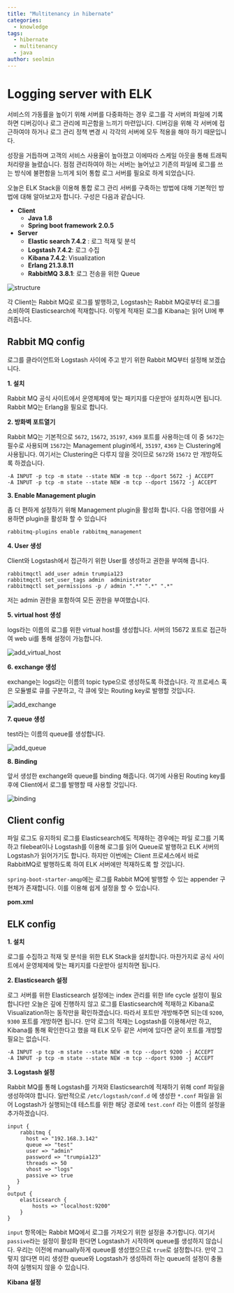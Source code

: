 ```yaml
---
title: "Multitenancy in hibernate"
categories:
  - knowledge
tags:
  - hibernate
  - multitenancy
  - java
author: seolmin
---
```




# Logging server with ELK

서비스의 가동률을 높이기 위해 서버를 다중화하는 경우 로그를 각 서버의 파일에 기록하면 디버깅이나 로그 관리에 피곤함을 느끼기 마련입니다. 디버깅을 위해 각 서버에 접근하여야 하거나 로그 관리 정책 변경 시 각각의 서버에 모두 적용을 해야 하기 때문입니다. 



성장을 거듭하며 고객의 서비스 사용율이 높아졌고 이에따라 스케일 아웃을 통해 트래픽 처리량을 늘렸습니다. 점점 관리하여야 하는 서버는 늘어났고 기존의 파일에 로그를 쓰는 방식에 불편함을 느끼게 되어 통합 로그 서버를 필요로 하게 되었습니다.



오늘은 ELK Stack을 이용해 통합 로그 관리 서버를 구축하는 방법에 대해 기본적인 방법에 대해 알아보고자 합니다. 구성은 다음과 같습니다.

* **Client**
  * **Java 1.8**
  * **Spring boot framework 2.0.5**
* **Server**
  * **Elastic search 7.4.2** : 로그  적재 및 분석
  * **Logstash 7.4.2**: 로그 수집
  * **Kibana 7.4.2**:  Visualization 
  * **Erlang 21.3.8.11**
  * **RabbitMQ 3.8.1**: 로그 전송을 위한 Queue

![structure](images/2019-11-25-Logging_server_with_ELK/structure.png)

각 Client는 Rabbit MQ로 로그를 발행하고, Logstash는 Rabbit MQ로부터 로그를 소비하여 Elasticsearch에 적재합니다. 이렇게 적재된 로그를 Kibana는 읽어 UI에 뿌려줍니다.



## Rabbit MQ config

로그를 클라이언트와 Logstash 사이에 주고 받기 위한 Rabbit MQ부터 설정해 보겠습니다.



**1. 설치**

Rabbit MQ 공식 사이트에서 운영체제에 맞는 패키지를 다운받아 설치하시면 됩니다. Rabbit MQ는 Erlang을 필요로 합니다.



**2. 방화벽 포트열기**

Rabbit MQ는 기본적으로 `5672`, `15672`, `35197`, `4369` 포트를 사용하는데 이 중 `5672`는 필수로 사용되며 `15672`는 Management plugin에서, `35197`, `4369` 는 Clustering에 사용됩니다. 여기서는 Clustering은 다루지 않을 것이므로 `5672`와 `15672` 만 개방하도록 하겠습니다.

```shell
-A INPUT -p tcp -m state --state NEW -m tcp --dport 5672 -j ACCEPT
-A INPUT -p tcp -m state --state NEW -m tcp --dport 15672 -j ACCEPT
```



**3. Enable Management plugin**

좀 더 편하게 설정하기 위해 Management plugin을 활성화 합니다. 다음 명령어를 사용하면 plugin을 활성화 할 수 있습니다

```
rabbitmq-plugins enable rabbitmq_management
```



**4. User 생성**

Client와 Logstash에서 접근하기 위한 User를 생성하고 권한을 부여해 줍니다.

```
rabbitmqctl add_user admin trumpia123
rabbitmqctl set_user_tags admin  administrator
rabbitmqctl set_permissions -p / admin ".*" ".*" ".*"
```

저는 admin 권한을 포함하여 모든 권한을 부여했습니다.



**5. virtual host 생성**

logs라는 이름의 로그를 위한 virtual host를 생성합니다. 서버의 15672 포트로 접근하여 web ui를 통해 설정이 가능합니다.

![add_virtual_host](images/2019-11-25-Logging_server_with_ELK/add_virtual_host.png)



**6. exchange 생성**

exchange는 logs라는 이름의 topic type으로 생성하도록 하겠습니다. 각 프로세스 혹은 모듈별로 큐를 구분하고, 각 큐에 맞는 Routing key로 발행할 것입니다.

![add_exchange](images/2019-11-25-Logging_server_with_ELK/add_exchange.png)



**7. queue 생성**

test라는 이름의 queue를 생성합니다.

![add_queue](images/2019-11-25-Logging_server_with_ELK/add_queue.png)



**8. Binding**

앞서 생성한 exchange와 queue를 binding 해줍니다. 여기에 사용된 Routing key를 후에 Client에서 로그를 발행할 때 사용할 것입니다.

![binding](images/2019-11-25-Logging_server_with_ELK/binding.png)



## Client config

파일 로그도 유지하되 로그를 Elasticsearch에도 적재하는 경우에는 파일 로그를 기록하고 filebeat이나 Logstash를 이용해 로그를 읽어 Queue로 발행하고 ELK 서버의 Logstash가 읽어가기도 합니다. 하지만 이번에는 Client 프로세스에서 바로 RabbitMQ로 발행하도록 하여 ELK 서버에만 적재하도록 할 것입니다.



`spring-boot-starter-amqp`에는 로그를 Rabbit MQ에 발행할 수 있는 appender 구현체가 존재합니다. 이를 이용해 쉽게 설정을 할 수 있습니다.



**pom.xml**





## ELK  config



**1. 설치**

로그를 수집하고 적재 및 분석을 위한 ELK Stack을 설치합니다. 마찬가지로 공식 사이트에서 운영체제에 맞는 패키지를 다운받아 설치하면 됩니다.



**2. Elasticsearch 설정**

로그 서버를 위한 Elasticsearch 설정에는 index 관리를 위한 life cycle 설정이 필요합니다만 오늘은 깊에 진행하지 않고 로그를 Elasticsearch에 적재하고 Kibana로 Visualization하는 동작만을 확인하겠습니다. 따라서 포트만 개방해주면 되는데 `9200`, `9300` 포트를 개방하면 됩니다. 만약 로그의 적재는 Logstash를 이용해서만 하고, Kibana를 통해 확인한다고 했을 때 ELK 모두 같은 서버에 있다면 굳이 포트를 개방할 필요는 없습니다.

```shell
-A INPUT -p tcp -m state --state NEW -m tcp --dport 9200 -j ACCEPT
-A INPUT -p tcp -m state --state NEW -m tcp --dport 9300 -j ACCEPT
```



**3. Logstash 설정**

Rabbit MQ를 통해 Logstash를 가져와 Elasticsearch에 적재하기 위해 conf 파일을 생성하여야 합니다. 일반적으로 `/etc/logstash/conf.d` 에 생성한 `*.conf` 파일을 읽어 Logstash가 실행되는데 테스트를 위한 해당 경로에 `test.conf` 라는 이름의 설정을 추가하겠습니다.

```
input {
    rabbitmq {
      host => "192.168.3.142"
      queue => "test"
      user => "admin"
      password => "trumpia123"
      threads => 50
      vhost => "logs"
      passive => true
   }
}
output {
    elasticsearch {
        hosts => "localhost:9200"
    }
}
```

`input` 항목에는 Rabbit MQ에서 로그를 가져오기 위한 설정을 추가합니다. 여기서 `passive`라는 설정이 활성화 한다면 Logstash가 시작하며 queue를 생성하지 않습니다. 우리는 이전에 manually하게 queue를 생성했으므로 `true`로 설정합니다. 만약 그렇지 않다면 미리 생성한 queue와 Logstash가 생성하려 하는 queue의 설정이 충돌하여 실행되지 않을 수 있습니다. 



**Kibana 설정**

